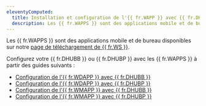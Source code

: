 ```yaml
---
eleventyComputed:
  title: Installation et configuration de l'{{ fr.WAPP }} avec {{ fr.DHUB }}
  description: Les {{ fr.WAPPS }} sont des applications mobile et de bureau  disponibles sur notre page de téléchargement de {{ fr.WS }} qui peuvent être utilisées avec {{ fr.DHUB }}.
---
```

Les {{ fr.WAPPS }} sont des applications mobile et de bureau  disponibles sur notre [page de téléchargement de {{ fr.WS }}](https://devolutions.net/fr/workspace/).

Configurez votre {{ fr.DHUBB }} ou {{ fr.DHUBP }} avec les {{ fr.WAPPS }} à partir des guides suivants :

* [Configuration de l'{{ fr.WDAPP }} avec {{ fr.DHUBB }}](/fr/hub/workspace/installation-setup/setup-desktop-hub-business/)
* [Configuration de l'{{ fr.WDAPP }} avec {{ fr.DHUBP }}](/fr/hub/workspace/installation-setup/setup-desktop-hub-personal/)
* [Configuration de l'{{ fr.WMAPP }} avec {{ fr.DHUBB }}](/fr/hub/workspace/installation-setup/setup-mobile-hub-business/)
* [Configuration de l'{{ fr.WMAPP }} avec {{ fr.DHUBP }}](/fr/hub/workspace/installation-setup/setup-mobile-hub-personal/)

